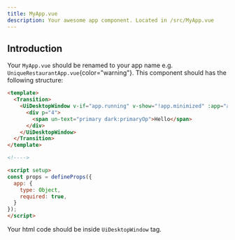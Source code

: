 ```yaml
---
title: MyApp.vue
description: Your awesome app component. Located in /src/MyApp.vue
---
```



## Introduction
Your `MyApp.vue` should be renamed to your app name e.g. `UniqueRestaurantApp.vue`{color="warning"}. This component should has the following structure:
```html
<template>
  <Transition>
    <UiDesktopWindow v-if="app.running" v-show="!app.minimized" :app="app">
      <div p="4">
        <span un-text="primary dark:primaryOp">Hello</span>
      </div>
    </UiDesktopWindow>
  </Transition>
</template>

<!---->

<script setup>
const props = defineProps({
  app: {
    type: Object,
    required: true,
  }
});
</script>
```

Your html code should be inside `UiDesktopWindow` tag.